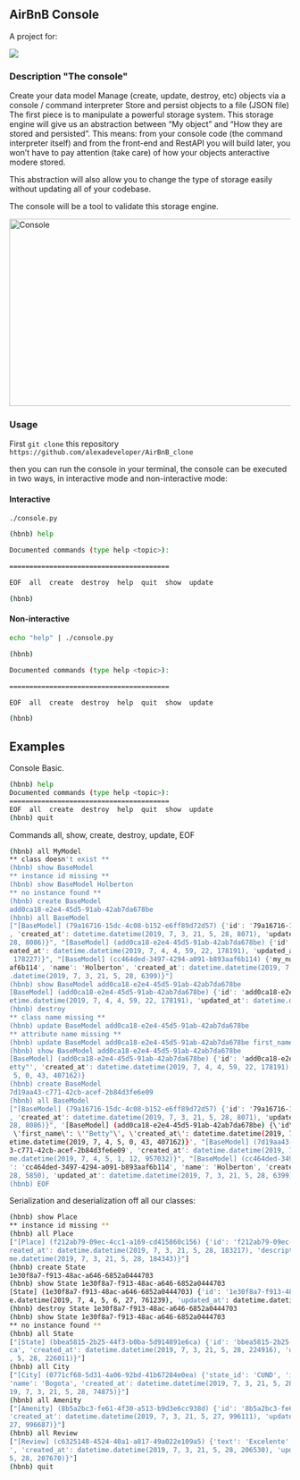## AirBnB Console

A project for:

<img src="https://www.holbertonschool.com/holberton-logo-twitter-card.png">

### Description "The console"

Create your data model 
Manage (create, update, destroy, etc) objects via a console / command interpreter 
Store and persist objects to a file (JSON file)
The first piece is to manipulate a powerful storage system. This storage engine will give us an abstraction between “My object” and “How they are stored and persisted”. This means: from your console code (the command interpreter itself) and from the front-end and RestAPI you will build later, you won’t have to pay attention (take care) of how your objects anteractive modere stored.

This abstraction will also allow you to change the type of storage easily without updating all of your codebase.

The console will be a tool to validate this storage engine.

<p><img src="https://s3.amazonaws.com/intranet-projects-files/concepts/74/hbnb_step0.png" alt="Console" width="629" height="335"></p>

### Usage

First `git clone` this repository `https://github.com/alexadeveloper/AirBnB_clone` 

then you can run the console in your terminal, the console can be executed in two ways, in interactive mode and non-interactive mode:

#### Interactive 

```sh
./console.py

(hbnb) help

Documented commands (type help <topic>):

========================================

EOF  all  create  destroy  help  quit  show  update

(hbnb) 
```
#### Non-interactive

```sh
echo "help" | ./console.py

(hbnb)

Documented commands (type help <topic>):

========================================

EOF  all  create  destroy  help  quit  show  update

(hbnb) 
```

## Examples

Console Basic.
```sh
(hbnb) help
Documented commands (type help <topic>):
========================================
EOF  all  create  destroy  help  quit  show  update
(hbnb) quit
```
Commands all, show, create, destroy, update, EOF
```sh
(hbnb) all MyModel
** class doesn't exist **
(hbnb) show BaseModel
** instance id missing **
(hbnb) show BaseModel Holberton
** no instance found **
(hbnb) create BaseModel
add0ca18-e2e4-45d5-91ab-42ab7da678be
(hbnb) all BaseModel
["[BaseModel] (79a16716-15dc-4c08-b152-e6ff89d72d57) {'id': '79a16716-15dc-4c08-b152-e6ff89d72d57', 'name': 'Devon'
, 'created_at': datetime.datetime(2019, 7, 3, 21, 5, 28, 8071), 'updated_at': datetime.datetime(2019, 7, 3, 21, 5, 
28, 8086)}", "[BaseModel] (add0ca18-e2e4-45d5-91ab-42ab7da678be) {'id': 'add0ca18-e2e4-45d5-91ab-42ab7da678be', 'cr
eated_at': datetime.datetime(2019, 7, 4, 4, 59, 22, 178191), 'updated_at': datetime.datetime(2019, 7, 4, 4, 59, 22,
 178227)}", "[BaseModel] (cc464ded-3497-4294-a091-b893aaf6b114) {'my_num': 89, 'id': 'cc464ded-3497-4294-a091-b893a
af6b114', 'name': 'Holberton', 'created_at': datetime.datetime(2019, 7, 3, 21, 5, 28, 5850), 'updated_at': datetime
.datetime(2019, 7, 3, 21, 5, 28, 6399)}"]
(hbnb) show BaseModel add0ca18-e2e4-45d5-91ab-42ab7da678be
[BaseModel] (add0ca18-e2e4-45d5-91ab-42ab7da678be) {'id': 'add0ca18-e2e4-45d5-91ab-42ab7da678be', 'created_at': dat
etime.datetime(2019, 7, 4, 4, 59, 22, 178191), 'updated_at': datetime.datetime(2019, 7, 4, 4, 59, 22, 178227)}
(hbnb) destroy
** class name missing **
(hbnb) update BaseModel add0ca18-e2e4-45d5-91ab-42ab7da678be
** attribute name missing **
(hbnb) update BaseModel add0ca18-e2e4-45d5-91ab-42ab7da678be first_name "Betty"
(hbnb) show BaseModel add0ca18-e2e4-45d5-91ab-42ab7da678be
[BaseModel] (add0ca18-e2e4-45d5-91ab-42ab7da678be) {'id': 'add0ca18-e2e4-45d5-91ab-42ab7da678be', 'first_name': '"B
etty"', 'created_at': datetime.datetime(2019, 7, 4, 4, 59, 22, 178191), 'updated_at': datetime.datetime(2019, 7, 4,
 5, 0, 43, 407162)}
(hbnb) create BaseModel
7d19aa43-c771-42cb-acef-2b84d3fe6e09
(hbnb) all BaseModel
["[BaseModel] (79a16716-15dc-4c08-b152-e6ff89d72d57) {'id': '79a16716-15dc-4c08-b152-e6ff89d72d57', 'name': 'Devon'
, 'created_at': datetime.datetime(2019, 7, 3, 21, 5, 28, 8071), 'updated_at': datetime.datetime(2019, 7, 3, 21, 5, 
28, 8086)}", '[BaseModel] (add0ca18-e2e4-45d5-91ab-42ab7da678be) {\'id\': \'add0ca18-e2e4-45d5-91ab-42ab7da678be\',
 \'first_name\': \'"Betty"\', \'created_at\': datetime.datetime(2019, 7, 4, 4, 59, 22, 178191), \'updated_at\': dat
etime.datetime(2019, 7, 4, 5, 0, 43, 407162)}', "[BaseModel] (7d19aa43-c771-42cb-acef-2b84d3fe6e09) {'id': '7d19aa4
3-c771-42cb-acef-2b84d3fe6e09', 'created_at': datetime.datetime(2019, 7, 4, 5, 1, 12, 956992), 'updated_at': dateti
me.datetime(2019, 7, 4, 5, 1, 12, 957032)}", "[BaseModel] (cc464ded-3497-4294-a091-b893aaf6b114) {'my_num': 89, 'id
': 'cc464ded-3497-4294-a091-b893aaf6b114', 'name': 'Holberton', 'created_at': datetime.datetime(2019, 7, 3, 21, 5, 
28, 5850), 'updated_at': datetime.datetime(2019, 7, 3, 21, 5, 28, 6399)}"]
(hbnb) EOF
```
Serialization and deserialization off all our classes:
```sh
(hbnb) show Place
** instance id missing **
(hbnb) all Place
["[Place] (f212ab79-09ec-4cc1-a169-cd415860c156) {'id': 'f212ab79-09ec-4cc1-a169-cd415860c156', 'name': 'Hotel', 'c
reated_at': datetime.datetime(2019, 7, 3, 21, 5, 28, 183217), 'description': 'El mejor lugar', 'updated_at': dateti
me.datetime(2019, 7, 3, 21, 5, 28, 184343)}"]
(hbnb) create State
1e30f8a7-f913-48ac-a646-6852a0444703
(hbnb) show State 1e30f8a7-f913-48ac-a646-6852a0444703
[State] (1e30f8a7-f913-48ac-a646-6852a0444703) {'id': '1e30f8a7-f913-48ac-a646-6852a0444703', 'created_at': datetim
e.datetime(2019, 7, 4, 5, 6, 27, 761239), 'updated_at': datetime.datetime(2019, 7, 4, 5, 6, 27, 761274)}
(hbnb) destroy State 1e30f8a7-f913-48ac-a646-6852a0444703
(hbnb) show State 1e30f8a7-f913-48ac-a646-6852a0444703
** no instance found **
(hbnb) all State
["[State] (bbea5815-2b25-44f3-b0ba-5d914891e6ca) {'id': 'bbea5815-2b25-44f3-b0ba-5d914891e6ca', 'name': 'Cundinamar
ca', 'created_at': datetime.datetime(2019, 7, 3, 21, 5, 28, 224916), 'updated_at': datetime.datetime(2019, 7, 3, 21
, 5, 28, 226011)}"]
(hbnb) all City
["[City] (0771cf68-5d31-4a06-92bd-41b67284e0ea) {'state_id': 'CUND', 'id': '0771cf68-5d31-4a06-92bd-41b67284e0ea', 
'name': 'Bogota', 'created_at': datetime.datetime(2019, 7, 3, 21, 5, 28, 73820), 'updated_at': datetime.datetime(20
19, 7, 3, 21, 5, 28, 74875)}"]
(hbnb) all Amenity
["[Amenity] (8b5a2bc3-fe61-4f30-a513-b9d3e6cc938d) {'id': '8b5a2bc3-fe61-4f30-a513-b9d3e6cc938d', 'name': 'Buena', 
'created_at': datetime.datetime(2019, 7, 3, 21, 5, 27, 996111), 'updated_at': datetime.datetime(2019, 7, 3, 21, 5, 
27, 996687)}"]
(hbnb) all Review
["[Review] (c6325148-4524-40a1-a817-49a022e109a5) {'text': 'Excelente', 'id': 'c6325148-4524-40a1-a817-49a022e109a5
', 'created_at': datetime.datetime(2019, 7, 3, 21, 5, 28, 206530), 'updated_at': datetime.datetime(2019, 7, 3, 21, 
5, 28, 207670)}"]
(hbnb) quit
```
